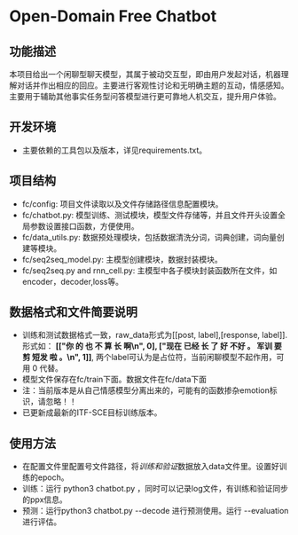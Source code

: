 Open-Domain Free Chatbot
=========================================

功能描述
---

本项目给出一个闲聊型聊天模型，其属于被动交互型，即由用户发起对话，机器理解对话并作出相应的回应。主要进行客观性讨论和无明确主题的互动，情感感知。主要用于辅助其他事实任务型问答模型进行更可靠地人机交互，提升用户体验。

开发环境
---

* 主要依赖的工具包以及版本，详见requirements.txt。

项目结构
---

* fc/config: 项目文件读取以及文件存储路径信息配置模块。
* fc/chatbot.py: 模型训练、测试模块，模型文件存储等，并且文件开头设置全局参数设置接口函数，方便使用。
* fc/data_utils.py: 数据预处理模块，包括数据清洗分词，词典创建，词向量创建等模块。
* fc/seq2seq_model.py: 主模型创建模块，数据封装模块。
* fc/seq2seq.py and rnn_cell.py: 主模型中各子模块封装函数所在文件，如encoder，decoder,loss等。

数据格式和文件简要说明
---

* 训练和测试数据格式一致，raw_data形式为[[post, label],[response, label]].形式如： **[["你 的 也 不 算 长 啊\n", 0], ["现在 已经 长 了 好 不好 。 军训 要 剪 短发 啦 。\n", 1]]**, 两个label可认为是占位符，当前闲聊模型不起作用，可用 0 代替。
* 模型文件保存在fc/train下面。数据文件在fc/data下面
* 注：当前版本是从自己情感模型分离出来的，可能有的函数掺杂emotion标识，请忽略！！
* 已更新成最新的ITF-SCE目标训练版本。

使用方法
---

* 在配置文件里配置号文件路径，将*训练和验证*数据放入data文件里。设置好训练的epoch。
* 训练：运行 python3 chatbot.py ，同时可以记录log文件，有训练和验证同步的ppx信息。
* 预测：运行python3 chatbot.py --decode  进行预测使用。运行 --evaluation 进行评估。
